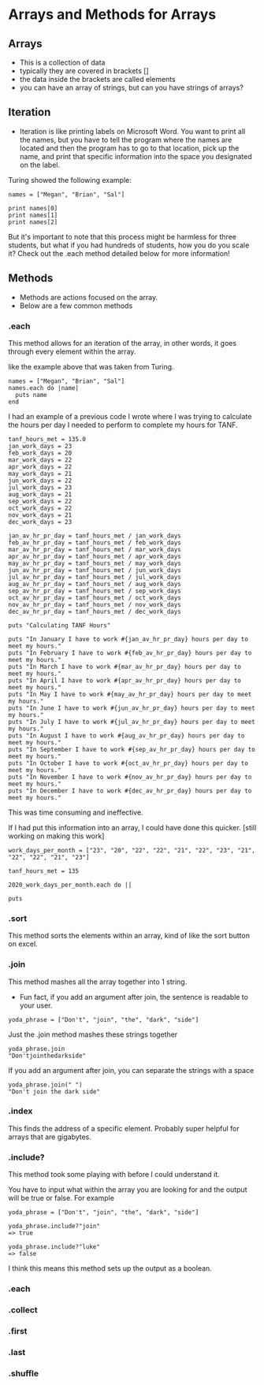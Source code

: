 # Arrays and Methods for Arrays

## Arrays
- This is a collection of data
- typically they are covered in brackets []
- the data inside the brackets are called elements
- you can have an array of strings, but can you have strings of arrays?

## Iteration
- Iteration is like printing labels on Microsoft Word.  You want to print all the names, but you have to tell the program where the names are located and then the program has to go to that location, pick up the name, and print that specific information into the space you designated on the label.

Turing showed the following example:

```
names = ["Megan", "Brian", "Sal"]

print names[0]
print names[1]
print names[2]
```
But it's important to note that this process might be harmless for three students, but what if you had hundreds of students, how you do you scale it?  Check out the .each method detailed below for more information!

## Methods
- Methods are actions focused on the array.
- Below are a few common methods


### .each
This method allows for an iteration of the array, in other words, it goes through every element within the array.

like the example above that was taken from Turing.

```
names = ["Megan", "Brian", "Sal"]
names.each do |name|
  puts name
end
```

I had an example of a previous code I wrote where I was trying to calculate the hours per day I needed to perform to complete my hours for TANF.

```
tanf_hours_met = 135.0
jan_work_days = 23
feb_work_days = 20
mar_work_days = 22
apr_work_days = 22
may_work_days = 21
jun_work_days = 22
jul_work_days = 23
aug_work_days = 21
sep_work_days = 22
oct_work_days = 22
nov_work_days = 21
dec_work_days = 23

jan_av_hr_pr_day = tanf_hours_met / jan_work_days
feb_av_hr_pr_day = tanf_hours_met / feb_work_days
mar_av_hr_pr_day = tanf_hours_met / mar_work_days
apr_av_hr_pr_day = tanf_hours_met / apr_work_days
may_av_hr_pr_day = tanf_hours_met / may_work_days
jun_av_hr_pr_day = tanf_hours_met / jun_work_days
jul_av_hr_pr_day = tanf_hours_met / jul_work_days
aug_av_hr_pr_day = tanf_hours_met / aug_work_days
sep_av_hr_pr_day = tanf_hours_met / sep_work_days
oct_av_hr_pr_day = tanf_hours_met / oct_work_days
nov_av_hr_pr_day = tanf_hours_met / nov_work_days
dec_av_hr_pr_day = tanf_hours_met / dec_work_days

puts "Calculating TANF Hours"

puts "In January I have to work #{jan_av_hr_pr_day} hours per day to meet my hours."
puts "In February I have to work #{feb_av_hr_pr_day} hours per day to meet my hours."
puts "In March I have to work #{mar_av_hr_pr_day} hours per day to meet my hours."
puts "In April I have to work #{apr_av_hr_pr_day} hours per day to meet my hours."
puts "In May I have to work #{may_av_hr_pr_day} hours per day to meet my hours."
puts "In June I have to work #{jun_av_hr_pr_day} hours per day to meet my hours."
puts "In July I have to work #{jul_av_hr_pr_day} hours per day to meet my hours."
puts "In August I have to work #{aug_av_hr_pr_day} hours per day to meet my hours."
puts "In September I have to work #{sep_av_hr_pr_day} hours per day to meet my hours."
puts "In October I have to work #{oct_av_hr_pr_day} hours per day to meet my hours."
puts "In November I have to work #{nov_av_hr_pr_day} hours per day to meet my hours."
puts "In December I have to work #{dec_av_hr_pr_day} hours per day to meet my hours."

```

This was time consuming and ineffective.

If I had put this information into an array, I could have done this quicker.
[still working on making this work]
```
work_days_per_month = ["23", "20", "22", "22", "21", "22", "23", "21", "22", "22", "21", "23"]

tanf_hours_met = 135

2020_work_days_per_month.each do ||

puts
```





### .sort
This method sorts the elements within an array, kind of like the sort button on excel.

### .join
This method mashes all the array together into 1 string.

- Fun fact, if you add an argument after join, the sentence is readable to your user.
```
yoda_phrase = ["Don't", "join", "the", "dark", "side"]
```
Just the .join method mashes these strings together
```
yoda_phrase.join
"Don'tjointhedarkside"
```
If you add an argument after join, you can separate the strings with a space
```
yoda_phrase.join(" ")
"Don't join the dark side"
```
### .index
This finds the address of a specific element.  Probably super helpful for arrays that are gigabytes.

### .include?
This method took some playing with before I could understand it.

You have to input what within the array you are looking for and the output will be true or false.
For example
```
yoda_phrase = ["Don't", "join", "the", "dark", "side"]

yoda_phrase.include?"join"
=> true

yoda_phrase.include?"luke"
=> false
```
I think this means this method sets up the output as a boolean.

### .each

### .collect

### .first

### .last

### .shuffle
